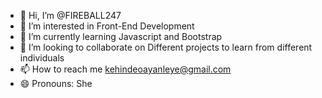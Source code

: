 - 👋 Hi, I’m @FIREBALL247
- 👀 I’m interested in Front-End Development 
- 🌱 I’m currently learning Javascript and Bootstrap 
- 💞️ I’m looking to collaborate on Different projects to learn from different individuals 
- 📫 How to reach me kehindeoayanleye@gmail.com 
- 😄 Pronouns: She


<!---
FIREBALL247/FIREBALL247 is a ✨ special ✨ repository because its `README.md` (this file) appears on your GitHub profile.
You can click the Preview link to take a look at your changes.
--->
